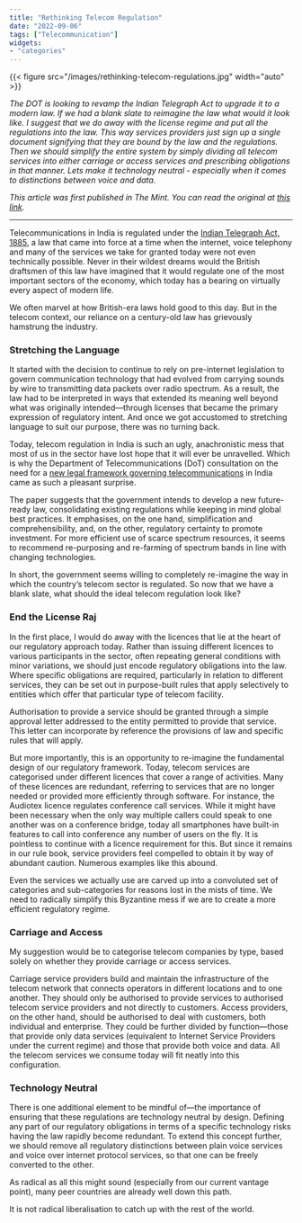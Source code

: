 ```yaml
---
title: "Rethinking Telecom Regulation"
date: "2022-09-06"
tags: ["Telecommunication"]
widgets: 
- "categories"
---
```


{{< figure src="/images/rethinking-telecom-regulations.jpg" width="auto" >}}

*The DOT is looking to revamp the Indian Telegraph Act to upgrade it to a modern law. If we had a blank slate to reimagine the law what would it look like. I suggest that we do away with the license regime and put all the regulations into the law. This way services providers just sign up a single document signifying that they are bound by the law and the regulations. Then we should simplify the entire system by simply dividing all telecom services into either carriage or access services and prescribing obligations in that manner. Lets make it technology neutral - especially when it comes to distinctions between voice and data.*
<!--more-->

*This article was first published in The Mint. You can read the original at [this link](https://www.livemint.com/opinion/columns/what-our-new-telecom-regulatory-law-should-look-like-11662481923937.html).*

---

Telecommunications in India is regulated under the [Indian Telegraph Act, 1885](http://www.bareactslive.com/ACA/ACT089.HTM), a law that came into force at a time when the internet, voice telephony and many of the services we take for granted today were not even technically possible. Never in their wildest dreams would the British draftsmen of this law have imagined that it would regulate one of the most important sectors of the economy, which today has a bearing on virtually every aspect of modern life.

We often marvel at how British-era laws hold good to this day. But in the telecom context, our reliance on a century-old law has grievously hamstrung the industry.

### Stretching the Language

It started with the decision to continue to rely on pre-internet legislation to govern communication technology that had evolved from carrying sounds by wire to transmitting data packets over radio spectrum. As a result, the law had to be interpreted in ways that extended its meaning well beyond what was originally intended—through licenses that became the primary expression of regulatory intent. And once we got accustomed to stretching language to suit our purpose, there was no turning back.

Today, telecom regulation in India is such an ugly, anachronistic mess that most of us in the sector have lost hope that it will ever be unravelled. Which is why the Department of Telecommunications (DoT) consultation on the need for a [new legal framework governing telecommunications](https://dot.gov.in/sites/default/files/Consultation%20Paper%20final%2023072022-1.pdf?download=1) in India came as such a pleasant surprise.

The paper suggests that the government intends to develop a new future-ready law, consolidating existing regulations while keeping in mind global best practices. It emphasises, on the one hand, simplification and comprehensibility, and, on the other, regulatory certainty to promote investment. For more efficient use of scarce spectrum resources, it seems to recommend re-purposing and re-farming of spectrum bands in line with changing technologies.

In short, the government seems willing to completely re-imagine the way in which the country’s telecom sector is regulated. So now that we have a blank slate, what should the ideal telecom regulation look like?

### End the License Raj

In the first place, I would do away with the licences that lie at the heart of our regulatory approach today. Rather than issuing different licences to various participants in the sector, often repeating general conditions with minor variations, we should just encode regulatory obligations into the law. Where specific obligations are required, particularly in relation to different services, they can be set out in purpose-built rules that apply selectively to entities which offer that particular type of telecom facility.

Authorisation to provide a service should be granted through a simple approval letter addressed to the entity permitted to provide that service. This letter can incorporate by reference the provisions of law and specific rules that will apply.

But more importantly, this is an opportunity to re-imagine the fundamental design of our regulatory framework. Today, telecom services are categorised under different licences that cover a range of activities. Many of these licences are redundant, referring to services that are no longer needed or provided more efficiently through software. For instance, the Audiotex licence regulates conference call services. While it might have been necessary when the only way multiple callers could speak to one another was on a conference bridge, today all smartphones have built-in features to call into conference any number of users on the fly. It is pointless to continue with a licence requirement for this. But since it remains in our rule book, service providers feel compelled to obtain it by way of abundant caution. Numerous examples like this abound.

Even the services we actually use are carved up into a convoluted set of categories and sub-categories for reasons lost in the mists of time. We need to radically simplify this Byzantine mess if we are to create a more efficient regulatory regime.

### Carriage and Access

My suggestion would be to categorise telecom companies by type, based solely on whether they provide carriage or access services.

Carriage service providers build and maintain the infrastructure of the telecom network that connects operators in different locations and to one another. They should only be authorised to provide services to authorised telecom service providers and not directly to customers. Access providers, on the other hand, should be authorised to deal with customers, both individual and enterprise. They could be further divided by function—those that provide only data services (equivalent to Internet Service Providers under the current regime) and those that provide both voice and data. All the telecom services we consume today will fit neatly into this configuration.

### Technology Neutral

There is one additional element to be mindful of—the importance of ensuring that these regulations are technology neutral by design. Defining any part of our regulatory obligations in terms of a specific technology risks having the law rapidly become redundant. To extend this concept further, we should remove all regulatory distinctions between plain voice services and voice over internet protocol services, so that one can be freely converted to the other.

As radical as all this might sound (especially from our current vantage point), many peer countries are already well down this path.

It is not radical liberalisation to catch up with the rest of the world.

